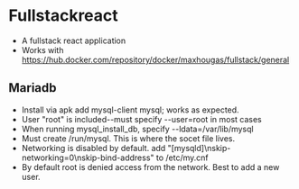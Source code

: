 # Fullstackreact
- A fullstack react application
- Works with https://hub.docker.com/repository/docker/maxhougas/fullstack/general

## Mariadb
- Install via apk add mysql-client mysql; works as expected.
- User "root" is included--must specify --user=root in most cases
- When running mysql_install_db, specify --ldata=/var/lib/mysql
- Must create /run/mysql. This is where the socet file lives.
- Networking is disabled by default. add "[mysqld]\nskip-networking=0\nskip-bind-address" to /etc/my.cnf
- By default root is denied access from the network. Best to add a new user.
